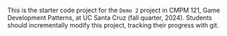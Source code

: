 This is the starter code project for the `Demo 2` project in CMPM 121, Game
Development Patterns, at UC Santa Cruz (fall quarter, 2024). Students should
incrementally modify this project, tracking their progress with git.
